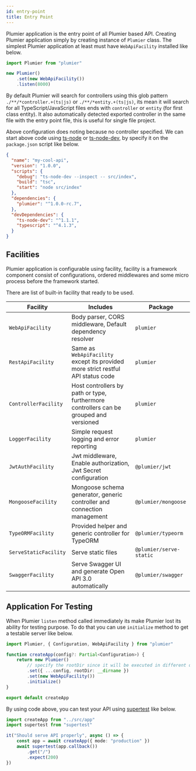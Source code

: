 ```yaml
---
id: entry-point
title: Entry Point
---
```


Plumier application is the entry point of all Plumier based API. Creating Plumier application simply by creating instance of `Plumier` class. The simplest Plumier application at least must have `WebApiFacility` installed like below.

```typescript
import Plumier from "plumier"

new Plumier()
    .set(new WebApiFacility())
    .listen(8000)
```

By default Plumier will search for controllers using this glob pattern `./**/*controller.+(ts|js)` or `./**/*entity.+(ts|js)`, its mean it will search for all TypeScript/JavaScript files ends with `controller` or `entity` (for first class entity). It also automatically detected exported controller in the same file with the entry point file, this is useful for single file project. 

Above configuration does noting because no controller specified. We can start above code using [ts-node](https://www.npmjs.com/package/ts-node) or [ts-node-dev](https://www.npmjs.com/package/ts-node-dev), by specify it on the `package.json` script like below.

```json {5}
{
  "name": "my-cool-api",
  "version": "1.0.0",
  "scripts": {
    "debug": "ts-node-dev --inspect -- src/index",
    "build": "tsc",
    "start": "node src/index"
  },
  "dependencies": {
    "plumier": "^1.0.0-rc.7",
  },
  "devDependencies": {
    "ts-node-dev": "^1.1.1",
    "typescript": "^4.1.3",
  }
}
```

## Facilities 

Plumier application is configurable using facility, facility is a framework component consist of configurations, ordered middlewares and some micro process before the framework started.

There are list of built-in facility that ready to be used.


| Facility              | Includes                                                                               | Package                 |
| --------------------- | -------------------------------------------------------------------------------------- | ----------------------- |
| `WebApiFacility`      | Body parser, CORS middleware, Default dependency resolver                              | `plumier`               |
| `RestApiFacility`     | Same as `WebApiFacility` except its provided more strict restful API status code       | `plumier`               |
| `ControllerFacility`  | Host controllers by path or type, furthermore controllers can be grouped and versioned | `plumier`               |
| `LoggerFacility`      | Simple request logging and error reporting                                             | `plumier`               |
| `JwtAuthFacility`     | Jwt middleware, Enable authorization, Jwt Secret configuration                         | `@plumier/jwt`          |
| `MongooseFacility`    | Mongoose schema generator, generic controller and connection management                | `@plumier/mongoose`     |
| `TypeORMFacility`     | Provided helper and generic controller for TypeORM                                     | `@plumier/typeorm`      |
| `ServeStaticFacility` | Serve static files                                                           | `@plumier/serve-static` |
| `SwaggerFacility`     | Serve Swagger UI and generate Open API 3.0 automatically                               | `@plumier/swagger`      |

## Application For Testing

When Plumier `listen` method called immediately its make Plumier lost its ability for testing purpose. To do that you can use `initialize` method to get a testable server like below. 

```typescript
import Plumier, { Configuration, WebApiFacility } from "plumier"

function createApp(config?: Partial<Configuration>) {
    return new Plumier()
        // specify the rootDir since it will be executed in different directory (test dir)
        .set({ ...config, rootDir: __dirname })
        .set(new WebApiFacility())
        .initialize()
}

export default createApp
```

By using code above, you can test your API using [supertest](https://www.npmjs.com/package/supertest) like below.

```typescript
import createApp from "../src/app"
import supertest from "supertest"

it("Should serve API properly", async () => {
    const app = await createApp({ mode: "production" })
    await supertest(app.callback())
        .get("/")
        .expect(200)
})
```
